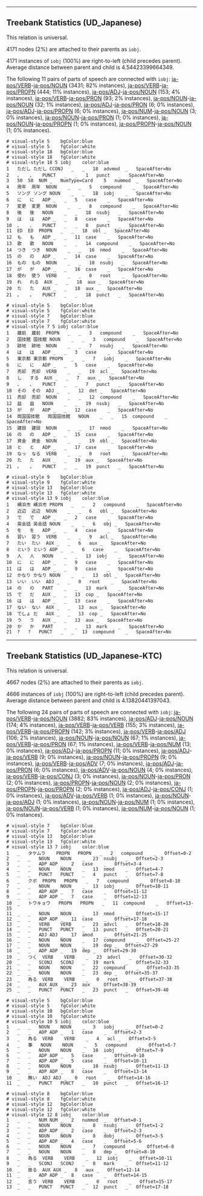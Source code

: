 

--------------------------------------------------------------------------------

## Treebank Statistics (UD_Japanese)

This relation is universal.

4171 nodes (2%) are attached to their parents as `iobj`.

4171 instances of `iobj` (100%) are right-to-left (child precedes parent).
Average distance between parent and child is 4.54423399664349.

The following 11 pairs of parts of speech are connected with `iobj`: [ja-pos/VERB]()-[ja-pos/NOUN]() (3431; 82% instances), [ja-pos/VERB]()-[ja-pos/PROPN]() (444; 11% instances), [ja-pos/ADJ]()-[ja-pos/NOUN]() (153; 4% instances), [ja-pos/VERB]()-[ja-pos/PRON]() (93; 2% instances), [ja-pos/NOUN]()-[ja-pos/NOUN]() (32; 1% instances), [ja-pos/ADJ]()-[ja-pos/PRON]() (6; 0% instances), [ja-pos/ADJ]()-[ja-pos/PROPN]() (6; 0% instances), [ja-pos/NUM]()-[ja-pos/NOUN]() (3; 0% instances), [ja-pos/NOUN]()-[ja-pos/PRON]() (1; 0% instances), [ja-pos/NOUN]()-[ja-pos/PROPN]() (1; 0% instances), [ja-pos/PROPN]()-[ja-pos/NOUN]() (1; 0% instances).


~~~ conllu
# visual-style 5	bgColor:blue
# visual-style 5	fgColor:white
# visual-style 18	bgColor:blue
# visual-style 18	fgColor:white
# visual-style 18 5 iobj	color:blue
1	ただし	ただし	CCONJ	_	_	18	advmod	_	SpaceAfter=No
2	、	、	PUNCT	_	_	1	punct	_	SpaceAfter=No
3	50	50	NUM	_	NumType=Card	5	nummod	_	SpaceAfter=No
4	周年	周年	NOUN	_	_	5	compound	_	SpaceAfter=No
5	ソング	ソング	NOUN	_	_	18	iobj	_	SpaceAfter=No
6	に	に	ADP	_	_	5	case	_	SpaceAfter=No
7	変更	変更	NOUN	_	_	8	compound	_	SpaceAfter=No
8	後	後	NOUN	_	_	18	nsubj	_	SpaceAfter=No
9	は	は	ADP	_	_	8	case	_	SpaceAfter=No
10	、	、	PUNCT	_	_	8	punct	_	SpaceAfter=No
11	ED	ED	PROPN	_	_	18	obl	_	SpaceAfter=No
12	も	も	ADP	_	_	11	case	_	SpaceAfter=No
13	歌	歌	NOUN	_	_	14	compound	_	SpaceAfter=No
14	つき	つき	NOUN	_	_	16	nmod	_	SpaceAfter=No
15	の	の	ADP	_	_	14	case	_	SpaceAfter=No
16	もの	もの	NOUN	_	_	18	nsubj	_	SpaceAfter=No
17	が	が	ADP	_	_	16	case	_	SpaceAfter=No
18	使わ	使う	VERB	_	_	0	root	_	SpaceAfter=No
19	れ	れる	AUX	_	_	18	aux	_	SpaceAfter=No
20	た	た	AUX	_	_	18	aux	_	SpaceAfter=No
21	。	。	PUNCT	_	_	18	punct	_	SpaceAfter=No

~~~


~~~ conllu
# visual-style 5	bgColor:blue
# visual-style 5	fgColor:white
# visual-style 7	bgColor:blue
# visual-style 7	fgColor:white
# visual-style 7 5 iobj	color:blue
1	蔵前	蔵前	PROPN	_	_	3	compound	_	SpaceAfter=No
2	国技館	国技館	NOUN	_	_	3	compound	_	SpaceAfter=No
3	跡地	跡地	NOUN	_	_	7	nsubj	_	SpaceAfter=No
4	は	は	ADP	_	_	3	case	_	SpaceAfter=No
5	東京都	東京都	PROPN	_	_	7	iobj	_	SpaceAfter=No
6	に	に	ADP	_	_	5	case	_	SpaceAfter=No
7	売却	売却	VERB	_	_	19	acl	_	SpaceAfter=No
8	し	する	AUX	_	_	7	aux	_	SpaceAfter=No
9	、	、	PUNCT	_	_	7	punct	_	SpaceAfter=No
10	その	その	ADJ	_	_	12	det	_	SpaceAfter=No
11	売却	売却	NOUN	_	_	12	compound	_	SpaceAfter=No
12	益	益	NOUN	_	_	19	nsubj	_	SpaceAfter=No
13	が	が	ADP	_	_	12	case	_	SpaceAfter=No
14	両国国技館	両国国技館	NOUN	_	_	15	compound	_	SpaceAfter=No
15	建設	建設	NOUN	_	_	17	nmod	_	SpaceAfter=No
16	の	の	ADP	_	_	15	case	_	SpaceAfter=No
17	資金	資金	NOUN	_	_	19	obl	_	SpaceAfter=No
18	と	と	ADP	_	_	17	case	_	SpaceAfter=No
19	なっ	なる	VERB	_	_	0	root	_	SpaceAfter=No
20	た	た	AUX	_	_	19	aux	_	SpaceAfter=No
21	。	。	PUNCT	_	_	19	punct	_	SpaceAfter=No

~~~


~~~ conllu
# visual-style 9	bgColor:blue
# visual-style 9	fgColor:white
# visual-style 13	bgColor:blue
# visual-style 13	fgColor:white
# visual-style 13 9 iobj	color:blue
1	横浜市	横浜市	PROPN	_	_	2	compound	_	SpaceAfter=No
2	近辺	近辺	NOUN	_	_	6	obl	_	SpaceAfter=No
3	で	で	ADP	_	_	2	case	_	SpaceAfter=No
4	英会話	英会話	NOUN	_	_	6	obj	_	SpaceAfter=No
5	を	を	ADP	_	_	4	case	_	SpaceAfter=No
6	習い	習う	VERB	_	_	9	acl	_	SpaceAfter=No
7	たい	たい	AUX	_	_	6	aux	_	SpaceAfter=No
8	という	という	ADP	_	_	6	case	_	SpaceAfter=No
9	人	人	NOUN	_	_	13	iobj	_	SpaceAfter=No
10	に	に	ADP	_	_	9	case	_	SpaceAfter=No
11	は	は	ADP	_	_	9	case	_	SpaceAfter=No
12	かなり	かなり	NOUN	_	_	13	obl	_	SpaceAfter=No
13	いい	いい	ADJ	_	_	0	root	_	SpaceAfter=No
14	の	の	PART	_	_	13	mark	_	SpaceAfter=No
15	で	だ	AUX	_	_	13	cop	_	SpaceAfter=No
16	は	は	ADP	_	_	13	case	_	SpaceAfter=No
17	ない	ない	AUX	_	_	13	aux	_	SpaceAfter=No
18	でしょ	だ	AUX	_	_	13	cop	_	SpaceAfter=No
19	う	う	AUX	_	_	13	aux	_	SpaceAfter=No
20	か	か	PART	_	_	13	mark	_	SpaceAfter=No
21	?	?	PUNCT	_	_	13	compound	_	SpaceAfter=No

~~~




--------------------------------------------------------------------------------

## Treebank Statistics (UD_Japanese-KTC)

This relation is universal.

4667 nodes (2%) are attached to their parents as `iobj`.

4666 instances of `iobj` (100%) are right-to-left (child precedes parent).
Average distance between parent and child is 4.13820441397043.

The following 24 pairs of parts of speech are connected with `iobj`: [ja-pos/VERB]()-[ja-pos/NOUN]() (3882; 83% instances), [ja-pos/ADJ]()-[ja-pos/NOUN]() (174; 4% instances), [ja-pos/VERB]()-[ja-pos/VERB]() (155; 3% instances), [ja-pos/VERB]()-[ja-pos/PROPN]() (142; 3% instances), [ja-pos/VERB]()-[ja-pos/ADJ]() (106; 2% instances), [ja-pos/NOUN]()-[ja-pos/NOUN]() (67; 1% instances), [ja-pos/VERB]()-[ja-pos/PRON]() (67; 1% instances), [ja-pos/VERB]()-[ja-pos/NUM]() (13; 0% instances), [ja-pos/ADJ]()-[ja-pos/PROPN]() (11; 0% instances), [ja-pos/ADJ]()-[ja-pos/VERB]() (9; 0% instances), [ja-pos/NOUN]()-[ja-pos/PROPN]() (9; 0% instances), [ja-pos/VERB]()-[ja-pos/ADV]() (7; 0% instances), [ja-pos/ADJ]()-[ja-pos/PRON]() (6; 0% instances), [ja-pos/ADV]()-[ja-pos/NOUN]() (4; 0% instances), [ja-pos/VERB]()-[ja-pos/CONJ]() (3; 0% instances), [ja-pos/NOUN]()-[ja-pos/PRON]() (2; 0% instances), [ja-pos/PROPN]()-[ja-pos/NOUN]() (2; 0% instances), [ja-pos/PROPN]()-[ja-pos/PROPN]() (2; 0% instances), [ja-pos/ADJ]()-[ja-pos/CONJ]() (1; 0% instances), [ja-pos/ADV]()-[ja-pos/VERB]() (1; 0% instances), [ja-pos/NOUN]()-[ja-pos/ADJ]() (1; 0% instances), [ja-pos/NOUN]()-[ja-pos/NUM]() (1; 0% instances), [ja-pos/NOUN]()-[ja-pos/VERB]() (1; 0% instances), [ja-pos/NUM]()-[ja-pos/NOUN]() (1; 0% instances).


~~~ conllu
# visual-style 7	bgColor:blue
# visual-style 7	fgColor:white
# visual-style 13	bgColor:blue
# visual-style 13	fgColor:white
# visual-style 13 7 iobj	color:blue
1	_	タケムラ	PROPN	PROPN	_	2	compound	_	Offset=0-2
2	_	_	NOUN	NOUN	_	23	nsubj	_	Offset=2-3
3	_	_	ADP	ADP	_	2	case	_	Offset=3-4
4	_	_	NOUN	NOUN	_	13	nmod	_	Offset=4-7
5	_	_	PUNCT	PUNCT	_	4	punct	_	Offset=7-8
6	_	クボ	PROPN	PROPN	_	7	compound	_	Offset=8-10
7	_	_	NOUN	NOUN	_	13	iobj	_	Offset=10-11
8	_	_	ADP	ADP	_	7	case	_	Offset=11-12
9	_	_	ADP	ADP	_	7	case	_	Offset=12-13
10	_	トウキョウ	PROPN	PROPN	_	11	compound	_	Offset=13-15
11	_	_	NOUN	NOUN	_	13	nmod	_	Offset=15-17
12	_	_	ADP	ADP	_	11	case	_	Offset=17-18
13	_	_	VERB	VERB	_	23	advcl	_	Offset=18-20
14	_	_	PUNCT	PUNCT	_	13	punct	_	Offset=20-21
15	_	_	ADJ	ADJ	_	17	amod	_	Offset=21-25
16	_	_	NOUN	NOUN	_	17	compound	_	Offset=25-27
17	_	_	NOUN	NOUN	_	19	dep	_	Offset=27-29
18	_	_	ADP	ADP	_	19	dep	_	Offset=29-30
19	_	つく	VERB	VERB	_	23	advcl	_	Offset=30-32
20	_	_	SCONJ	SCONJ	_	19	mark	_	Offset=32-33
21	_	_	NOUN	NOUN	_	22	compound	_	Offset=33-35
22	_	_	NOUN	NOUN	_	23	dep	_	Offset=35-37
23	_	為る	VERB	VERB	_	0	root	_	Offset=37-38
24	_	_	AUX	AUX	_	23	aux	_	Offset=38-39
25	_	_	PUNCT	PUNCT	_	23	punct	_	Offset=39-40

~~~


~~~ conllu
# visual-style 5	bgColor:blue
# visual-style 5	fgColor:white
# visual-style 10	bgColor:blue
# visual-style 10	fgColor:white
# visual-style 10 5 iobj	color:blue
1	_	_	NOUN	NOUN	_	3	iobj	_	Offset=0-2
2	_	_	ADP	ADP	_	1	case	_	Offset=2-3
3	_	為る	VERB	VERB	_	4	acl	_	Offset=3-5
4	_	事	NOUN	NOUN	_	5	compound	_	Offset=5-7
5	_	_	NOUN	NOUN	_	10	iobj	_	Offset=7-9
6	_	_	ADP	ADP	_	5	case	_	Offset=9-10
7	_	_	ADP	ADP	_	5	case	_	Offset=10-11
8	_	_	NOUN	NOUN	_	10	nsubj	_	Offset=11-13
9	_	_	ADP	ADP	_	8	case	_	Offset=13-14
10	_	無い	ADJ	ADJ	_	0	root	_	Offset=14-16
11	_	_	PUNCT	PUNCT	_	10	punct	_	Offset=16-17

~~~


~~~ conllu
# visual-style 8	bgColor:blue
# visual-style 8	fgColor:white
# visual-style 12	bgColor:blue
# visual-style 12	fgColor:white
# visual-style 12 8 iobj	color:blue
1	_	_	NUM	NUM	_	2	nummod	_	Offset=0-1
2	_	_	NOUN	NOUN	_	8	nsubj	_	Offset=1-2
3	_	_	ADP	ADP	_	2	case	_	Offset=2-3
4	_	_	NOUN	NOUN	_	8	dobj	_	Offset=3-5
5	_	_	ADP	ADP	_	4	case	_	Offset=5-6
6	_	_	NOUN	NOUN	_	7	compound	_	Offset=6-8
7	_	_	NOUN	NOUN	_	8	dep	_	Offset=8-10
8	_	為る	VERB	VERB	_	12	iobj	_	Offset=10-11
9	_	_	SCONJ	SCONJ	_	8	mark	_	Offset=11-12
10	_	居る	AUX	AUX	_	8	aux	_	Offset=12-14
11	_	_	ADP	ADP	_	8	case	_	Offset=14-15
12	_	言う	VERB	VERB	_	0	root	_	Offset=15-17
13	_	_	PUNCT	PUNCT	_	12	punct	_	Offset=17-18

~~~


